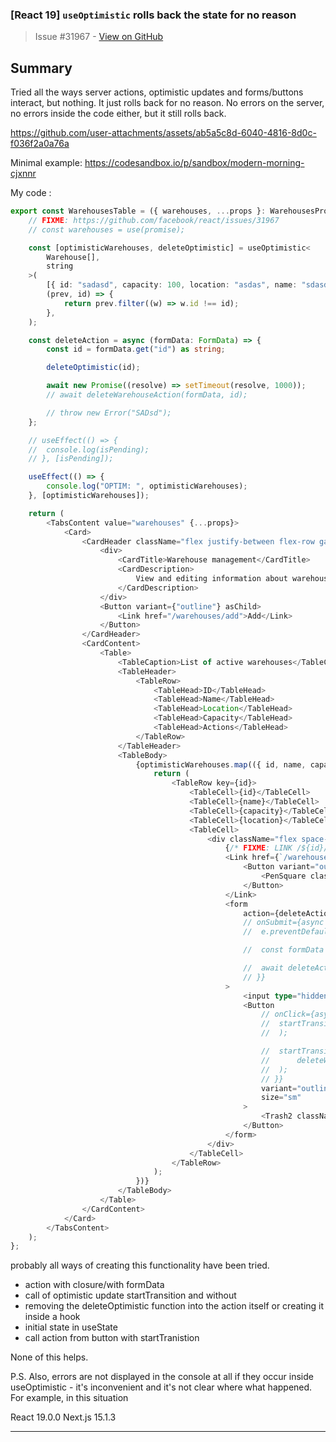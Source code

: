 ### [React 19] `useOptimistic` rolls back the state for no reason

> Issue #31967 - [View on GitHub](https://github.com/facebook/react/issues/31967)

## Summary

<!--
  Please provide a CodeSandbox (https://codesandbox.io/s/new), a link to a
  repository on GitHub, or provide a minimal code example that reproduces the
  problem. You may provide a screenshot of the application if you think it is
  relevant to your bug report. Here are some tips for providing a minimal
  example: https://stackoverflow.com/help/mcve.
-->

Tried all the ways server actions, optimistic updates and forms/buttons interact, but nothing. It just rolls back for no reason. No errors on the server, no errors inside the code either, but it still rolls back.

https://github.com/user-attachments/assets/ab5a5c8d-6040-4816-8d0c-f036f2a0a76a

Minimal example:
https://codesandbox.io/p/sandbox/modern-morning-cjxnnr

My code :
```ts
export const WarehousesTable = ({ warehouses, ...props }: WarehousesProps) => {
	// FIXME: https://github.com/facebook/react/issues/31967
	// const warehouses = use(promise);

	const [optimisticWarehouses, deleteOptimistic] = useOptimistic<
		Warehouse[],
		string
	>(
		[{ id: "sadasd", capacity: 100, location: "asdas", name: "sdasd" }],
		(prev, id) => {
			return prev.filter((w) => w.id !== id);
		},
	);

	const deleteAction = async (formData: FormData) => {
		const id = formData.get("id") as string;

		deleteOptimistic(id);

		await new Promise((resolve) => setTimeout(resolve, 1000));
		// await deleteWarehouseAction(formData, id);

		// throw new Error("SADsd");
	};

	// useEffect(() => {
	// 	console.log(isPending);
	// }, [isPending]);

	useEffect(() => {
		console.log("OPTIM: ", optimisticWarehouses);
	}, [optimisticWarehouses]);

	return (
		<TabsContent value="warehouses" {...props}>
			<Card>
				<CardHeader className="flex justify-between flex-row gap-8">
					<div>
						<CardTitle>Warehouse management</CardTitle>
						<CardDescription>
							View and editing information about warehouses
						</CardDescription>
					</div>
					<Button variant={"outline"} asChild>
						<Link href="/warehouses/add">Add</Link>
					</Button>
				</CardHeader>
				<CardContent>
					<Table>
						<TableCaption>List of active warehouses</TableCaption>
						<TableHeader>
							<TableRow>
								<TableHead>ID</TableHead>
								<TableHead>Name</TableHead>
								<TableHead>Location</TableHead>
								<TableHead>Capacity</TableHead>
								<TableHead>Actions</TableHead>
							</TableRow>
						</TableHeader>
						<TableBody>
							{optimisticWarehouses.map(({ id, name, capacity, location }) => {
								return (
									<TableRow key={id}>
										<TableCell>{id}</TableCell>
										<TableCell>{name}</TableCell>
										<TableCell>{capacity}</TableCell>
										<TableCell>{location}</TableCell>
										<TableCell>
											<div className="flex space-x-2">
												{/* FIXME: LINK /${id}/edit */}
												<Link href={`/warehouses/edit/${id}`}>
													<Button variant="outline" size="sm">
														<PenSquare className="h-4 w-4" />
													</Button>
												</Link>
												<form
													action={deleteAction}
													// onSubmit={async (e) => {
													// 	e.preventDefault();

													// 	const formData = new FormData(e.currentTarget);

													// 	await deleteAction(formData);
													// }}
												>
													<input type="hidden" name="id" defaultValue={id} />
													<Button
														// onClick={async (e) => {
														// 	startTransition(() =>
														// 	);

														// 	startTransition(async () =>
														// 		deleteWarehouseActionWithId(),
														// 	);
														// }}
														variant="outline"
														size="sm"
													>
														<Trash2 className="h-4 w-4" />
													</Button>
												</form>
											</div>
										</TableCell>
									</TableRow>
								);
							})}
						</TableBody>
					</Table>
				</CardContent>
			</Card>
		</TabsContent>
	);
};

```

probably all ways of creating this functionality have been tried.
- action with closure/with formData
- call of optimistic update startTransition and without
- removing the deleteOptimistic function into the action itself or creating it inside a hook
- initial state in useState
- call action from button with startTranistion

None of this helps.

P.S. Also, errors are not displayed in the console at all if they occur inside useOptimistic - it's inconvenient and it's not clear where what happened. For example, in this situation


React 19.0.0
Next.js 15.1.3

---

